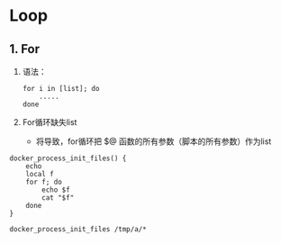 # Loop

## 1. For

1. 语法：

    ``` shell
    for i in [list]; do
        .....
    done
    ```

2. For循环缺失list
   - 将导致，for循环把 $@ 函数的所有参数（脚本的所有参数）作为list

``` shell
docker_process_init_files() {
    echo
    local f
    for f; do
        echo $f
        cat "$f"
    done
}

docker_process_init_files /tmp/a/*
```

